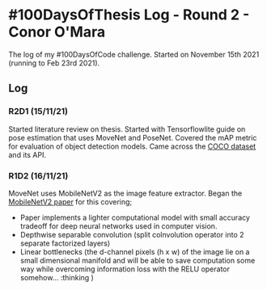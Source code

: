 # #100DaysOfThesis Log - Round 2 - Conor O'Mara

The log of my #100DaysOfCode challenge. Started on November 15th 2021 (running to Feb 23rd 2021).

## Log

### R2D1 (15/11/21)
Started literature review on thesis. Started with Tensorflowlite guide on pose estimation that uses MoveNet and PoseNet. Covered the mAP metric for evaluation of object detection models. Came across the [COCO dataset](https://cocodataset.org/#home) and its API.

### R1D2 (16/11/21)
MoveNet uses MobileNetV2 as the image feature extractor. Began the [MobileNetV2 paper](https://arxiv.org/abs/1801.04381) for this covering;
 - Paper implements a lighter computational model with small accuracy tradeoff for deep neural networks used in computer vision.
 - Depthwise separable convolution (split colnvolution operator into 2 separate factorized layers)
 - Linear bottlenecks (the d-channel pixels (h x w) of the image lie on a small dimensional manifold and will be able to save computation some way while overcoming information loss with the RELU operator somehow... :thinking )
